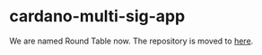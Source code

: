 # cardano-multi-sig-app

We are named Round Table now. The repository is moved to [here](https://github.com/ADAOcommunity/round-table).
